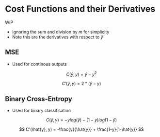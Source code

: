 # Cost Functions and their Derivatives

WIP

- Ignoring the sum and division by $m$ for simplicity
- Note this are the derivatives with respect to $\hat{y}$

## MSE

- Used for continous outputs

$$ C(\hat{y}, y) = \hat{y} - y^2 $$

$$ C'(\hat{y}, y) = 2*(\hat{y} - y) $$

## Binary Cross-Entropy

- Used for binary classification

$$ C(\hat{y}, y) = -y log(\hat{y}) - (1-y) log(1-\hat{y}) $$

$$ C'(\hat{y}, y) = -\frac{y}{\hat{y}} + \frac{1-y}{1-\hat{y}} $$

